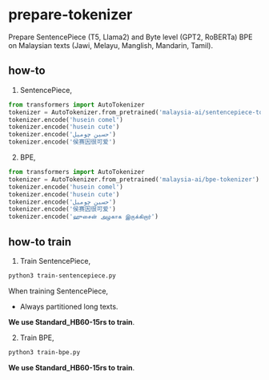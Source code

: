 # prepare-tokenizer

Prepare SentencePiece (T5, Llama2) and Byte level (GPT2, RoBERTa) BPE on Malaysian texts (Jawi, Melayu, Manglish, Mandarin, Tamil).

## how-to

1. SentencePiece,

```python
from transformers import AutoTokenizer
tokenizer = AutoTokenizer.from_pretrained('malaysia-ai/sentencepiece-tokenizer')
tokenizer.encode('husein comel')
tokenizer.encode('husein cute')
tokenizer.encode('حسين چوميل')
tokenizer.encode('侯赛因很可爱')
```

2. BPE,

```python
from transformers import AutoTokenizer
tokenizer = AutoTokenizer.from_pretrained('malaysia-ai/bpe-tokenizer')
tokenizer.encode('husein comel')
tokenizer.encode('husein cute')
tokenizer.encode('حسين چوميل')
tokenizer.encode('侯赛因很可爱')
tokenizer.encode('ஹுசைன் அழகாக இருக்கிறார்')
```

## how-to train

1. Train SentencePiece,

```bash
python3 train-sentencepiece.py
```

When training SentencePiece,

- Always partitioned long texts.

**We use Standard_HB60-15rs to train**.

2. Train BPE,

```bash
python3 train-bpe.py
```

**We use Standard_HB60-15rs to train**.